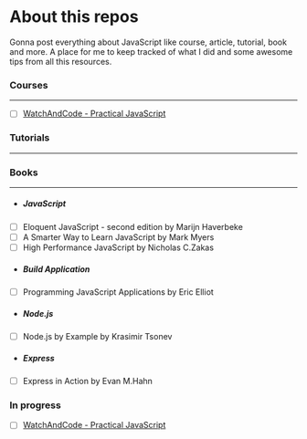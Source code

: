 # About this repos

Gonna post everything about JavaScript like course, article, tutorial, book and more.
A place for me to keep tracked of what I did and some awesome tips from all this resources.

### Courses
---
- [ ] [WatchAndCode - Practical JavaScript](https://watchandcode.com/courses/practical-javascript)

### Tutorials
---
### Books
---


- ##### JavaScript
- [ ] Eloquent JavaScript - second edition by Marijn Haverbeke
- [ ] A Smarter Way to Learn JavaScript by Mark Myers
- [ ] High Performance JavaScript by Nicholas C.Zakas
- ##### Build Application
- [ ] Programming JavaScript Applications by Eric Elliot
- ##### Node.js
- [ ] Node.js by Example by Krasimir Tsonev
- ##### Express
- [ ] Express in Action by Evan M.Hahn

### In progress
- [ ] [WatchAndCode - Practical JavaScript](https://watchandcode.com/courses/practical-javascript)
